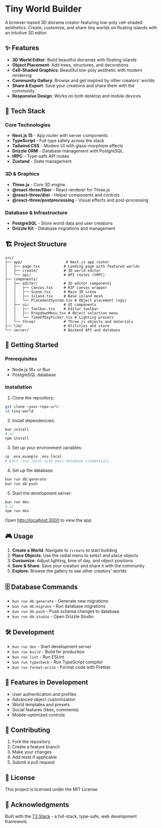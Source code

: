 # Tiny World Builder

A browser-based 3D diorama creator featuring low-poly cell-shaded aesthetics. Create, customize, and share tiny worlds on floating islands with an intuitive 3D editor.

## ✨ Features

- **3D World Editor**: Build beautiful dioramas with floating islands
- **Object Placement**: Add trees, structures, and decorations
- **Cell-Shaded Graphics**: Beautiful low-poly aesthetic with modern rendering
- **Community Gallery**: Browse and get inspired by other creators' worlds
- **Share & Export**: Save your creations and share them with the community
- **Responsive Design**: Works on both desktop and mobile devices

## 🚀 Tech Stack

### Core Technologies
- **Next.js 15** - App router with server components
- **TypeScript** - Full type safety across the stack
- **Tailwind CSS** - Modern UI with glass-morphism effects
- **Drizzle ORM** - Database management with PostgreSQL
- **tRPC** - Type-safe API routes
- **Zustand** - State management

### 3D & Graphics
- **Three.js** - Core 3D engine
- **@react-three/fiber** - React renderer for Three.js
- **@react-three/drei** - Helper components and controls
- **@react-three/postprocessing** - Visual effects and post-processing

### Database & Infrastructure
- **PostgreSQL** - Store world data and user creations
- **Drizzle Kit** - Database migrations and management

## 🏗️ Project Structure

```
src/
├── app/                    # Next.js app router
│   ├── page.tsx           # Landing page with featured worlds
│   ├── create/            # 3D world editor
│   └── api/               # API routes (tRPC)
├── components/
│   ├── editor/            # 3D editor components
│   │   ├── Canvas.tsx     # R3F canvas wrapper
│   │   ├── Scene.tsx      # Main 3D scene
│   │   ├── Island.tsx     # Base island mesh
│   │   └── PlacementSystem.tsx # Object placement logic
│   ├── ui/                # UI components
│   │   ├── Toolbar.tsx    # Editor toolbar
│   │   ├── DropdownMenu.tsx # Object selection menu
│   │   └── TimeOfDayPicker.tsx # Lighting presets
│   └── three/             # Three.js objects and materials
├── lib/                   # Utilities and store
└── server/                # Backend API and database
```

## 🚀 Getting Started

### Prerequisites
- Node.js 18+ or Bun
- PostgreSQL database

### Installation

1. Clone the repository:
```bash
git clone <your-repo-url>
cd tiny-world
```

2. Install dependencies:
```bash
bun install
# or
npm install
```

3. Set up your environment variables:
```bash
cp .env.example .env.local
# Edit .env.local with your database credentials
```

4. Set up the database:
```bash
bun run db:generate
bun run db:push
```

5. Start the development server:
```bash
bun run dev
# or
npm run dev
```

Open [http://localhost:3000](http://localhost:3000) to view the app.

## 🎮 Usage

1. **Create a World**: Navigate to `/create` to start building
2. **Place Objects**: Use the radial menu to select and place objects
3. **Customize**: Adjust lighting, time of day, and object positions
4. **Save & Share**: Save your creation and share it with the community
5. **Explore**: Browse the gallery to see other creators' worlds

## 🗄️ Database Commands

- `bun run db:generate` - Generate new migrations
- `bun run db:migrate` - Run database migrations
- `bun run db:push` - Push schema changes to database
- `bun run db:studio` - Open Drizzle Studio

## 🛠️ Development

- `bun run dev` - Start development server
- `bun run build` - Build for production
- `bun run lint` - Run ESLint
- `bun run typecheck` - Run TypeScript compiler
- `bun run format:write` - Format code with Prettier

## 📱 Features in Development

- User authentication and profiles
- Advanced object customization
- World templates and presets
- Social features (likes, comments)
- Mobile-optimized controls

## 🤝 Contributing

1. Fork the repository
2. Create a feature branch
3. Make your changes
4. Add tests if applicable
5. Submit a pull request

## 📄 License

This project is licensed under the MIT License.

## 🙏 Acknowledgments

Built with the [T3 Stack](https://create.t3.gg/) - a full-stack, type-safe, web development framework.
